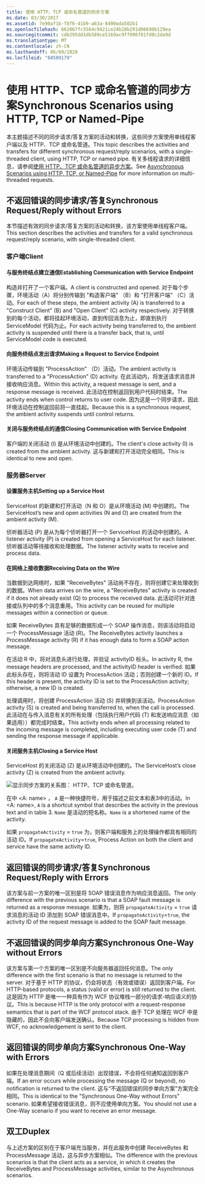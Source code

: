 ```yaml
---
title: 使用 HTTP、TCP 或命名管道的同步方案
ms.date: 03/30/2017
ms.assetid: 7e90af1b-f8f6-41b9-a63a-8490ada502b1
ms.openlocfilehash: 662067fc5564c9421ce24b28b291d06690b129ea
ms.sourcegitcommit: cdb295dd1db589ce5169ac9ff096f01fd0c2da9d
ms.translationtype: MT
ms.contentlocale: zh-CN
ms.lasthandoff: 06/09/2020
ms.locfileid: "84589179"
---
```

# <a name="synchronous-scenarios-using-http-tcp-or-named-pipe"></a><span data-ttu-id="84b9c-102">使用 HTTP、TCP 或命名管道的同步方案</span><span class="sxs-lookup"><span data-stu-id="84b9c-102">Synchronous Scenarios using HTTP, TCP or Named-Pipe</span></span>
<span data-ttu-id="84b9c-103">本主题描述不同的同步请求/答复方案的活动和转换，这些同步方案使用单线程客户端以及 HTTP、TCP 或命名管道。</span><span class="sxs-lookup"><span data-stu-id="84b9c-103">This topic describes the activities and transfers for different synchronous request/reply scenarios, with a single-threaded client, using HTTP, TCP or named pipe.</span></span> <span data-ttu-id="84b9c-104">有关多线程请求的详细信息，请参阅[使用 HTTP、TCP 或命名管道的异步方案](asynchronous-scenarios-using-http-tcp-or-named-pipe.md)。</span><span class="sxs-lookup"><span data-stu-id="84b9c-104">See [Asynchronous Scenarios using HTTP, TCP, or Named-Pipe](asynchronous-scenarios-using-http-tcp-or-named-pipe.md) for more information on multi-threaded requests.</span></span>  
  
## <a name="synchronous-requestreply-without-errors"></a><span data-ttu-id="84b9c-105">不返回错误的同步请求/答复</span><span class="sxs-lookup"><span data-stu-id="84b9c-105">Synchronous Request/Reply without Errors</span></span>  
 <span data-ttu-id="84b9c-106">本节描述有效的同步请求/答复方案的活动和转换，该方案使用单线程客户端。</span><span class="sxs-lookup"><span data-stu-id="84b9c-106">This section describes the activities and transfers for a valid synchronous request/reply scenario, with single-threaded client.</span></span>  
  
### <a name="client"></a><span data-ttu-id="84b9c-107">客户端</span><span class="sxs-lookup"><span data-stu-id="84b9c-107">Client</span></span>  
  
#### <a name="establishing-communication-with-service-endpoint"></a><span data-ttu-id="84b9c-108">与服务终结点建立通信</span><span class="sxs-lookup"><span data-stu-id="84b9c-108">Establishing Communication with Service Endpoint</span></span>  
 <span data-ttu-id="84b9c-109">构造并打开了一个客户端。</span><span class="sxs-lookup"><span data-stu-id="84b9c-109">A client is constructed and opened.</span></span> <span data-ttu-id="84b9c-110">对于每个步骤，环境活动（A）将分别传输到 "构造客户端" （B）和 "打开客户端" （C）活动。</span><span class="sxs-lookup"><span data-stu-id="84b9c-110">For each of these steps, the ambient activity (A) is transferred to a "Construct Client" (B) and "Open Client" (C) activity respectively.</span></span> <span data-ttu-id="84b9c-111">对于转换到的每个活动，都将挂起环境活动，直到传回消息为止，即直到执行 ServiceModel 代码为止。</span><span class="sxs-lookup"><span data-stu-id="84b9c-111">For each activity being transferred to, the ambient activity is suspended until there is a transfer back, that is, until ServiceModel code is executed.</span></span>  
  
#### <a name="making-a-request-to-service-endpoint"></a><span data-ttu-id="84b9c-112">向服务终结点发出请求</span><span class="sxs-lookup"><span data-stu-id="84b9c-112">Making a Request to Service Endpoint</span></span>  
 <span data-ttu-id="84b9c-113">环境活动传输到 "ProcessAction" （D）活动。</span><span class="sxs-lookup"><span data-stu-id="84b9c-113">The ambient activity is transferred to a "ProcessAction" (D) activity.</span></span> <span data-ttu-id="84b9c-114">在此活动内，将发送请求消息并接收响应消息。</span><span class="sxs-lookup"><span data-stu-id="84b9c-114">Within this activity, a request message is sent, and a response message is received.</span></span> <span data-ttu-id="84b9c-115">此活动在控制返回到用户代码时结束。</span><span class="sxs-lookup"><span data-stu-id="84b9c-115">The activity ends when control returns to user code.</span></span> <span data-ttu-id="84b9c-116">因为这是一个同步请求，因此环境活动在控制返回前将一直挂起。</span><span class="sxs-lookup"><span data-stu-id="84b9c-116">Because this is a synchronous request, the ambient activity suspends until control returns.</span></span>  
  
#### <a name="closing-communication-with-service-endpoint"></a><span data-ttu-id="84b9c-117">关闭与服务终结点的通信</span><span class="sxs-lookup"><span data-stu-id="84b9c-117">Closing Communication with Service Endpoint</span></span>  
 <span data-ttu-id="84b9c-118">客户端的关闭活动 (I) 是从环境活动中创建的。</span><span class="sxs-lookup"><span data-stu-id="84b9c-118">The client's close activity (I) is created from the ambient activity.</span></span> <span data-ttu-id="84b9c-119">这与新建和打开活动完全相同。</span><span class="sxs-lookup"><span data-stu-id="84b9c-119">This is identical to new and open.</span></span>  
  
### <a name="server"></a><span data-ttu-id="84b9c-120">服务器</span><span class="sxs-lookup"><span data-stu-id="84b9c-120">Server</span></span>  
  
#### <a name="setting-up-a-service-host"></a><span data-ttu-id="84b9c-121">设置服务主机</span><span class="sxs-lookup"><span data-stu-id="84b9c-121">Setting up a Service Host</span></span>  
 <span data-ttu-id="84b9c-122">ServiceHost 的新建和打开活动（N 和 O）是从环境活动 (M) 中创建的。</span><span class="sxs-lookup"><span data-stu-id="84b9c-122">The ServiceHost’s new and open activities (N and O) are created from the ambient activity (M).</span></span>  
  
 <span data-ttu-id="84b9c-123">侦听器活动 (P) 是从为每个侦听器打开一个 ServiceHost 的活动中创建的。</span><span class="sxs-lookup"><span data-stu-id="84b9c-123">A listener activity (P) is created from opening a ServiceHost for each listener.</span></span> <span data-ttu-id="84b9c-124">侦听器活动等待接收和处理数据。</span><span class="sxs-lookup"><span data-stu-id="84b9c-124">The listener activity waits to receive and process data.</span></span>  
  
#### <a name="receiving-data-on-the-wire"></a><span data-ttu-id="84b9c-125">在网络上接收数据</span><span class="sxs-lookup"><span data-stu-id="84b9c-125">Receiving Data on the Wire</span></span>  
 <span data-ttu-id="84b9c-126">当数据到达网络时，如果 "ReceiveBytes" 活动尚不存在，则将创建它来处理收到的数据。</span><span class="sxs-lookup"><span data-stu-id="84b9c-126">When data arrives on the wire, a "ReceiveBytes" activity is created if it does not already exist (Q) to process the received data.</span></span> <span data-ttu-id="84b9c-127">此活动可针对连接或队列中的多个消息重用。</span><span class="sxs-lookup"><span data-stu-id="84b9c-127">This activity can be reused for multiple messages within a connection or queue.</span></span>  
  
 <span data-ttu-id="84b9c-128">如果 ReceiveBytes 具有足够的数据形成一个 SOAP 操作消息，则该活动将启动一个 ProcessMessage 活动 (R)。</span><span class="sxs-lookup"><span data-stu-id="84b9c-128">The ReceiveBytes activity launches a ProcessMessage activity (R) if it has enough data to form a SOAP action message.</span></span>  
  
 <span data-ttu-id="84b9c-129">在活动 R 中，将对消息头进行处理，并验证 activityID 标头。</span><span class="sxs-lookup"><span data-stu-id="84b9c-129">In activity R, the message headers are processed, and the activityID header is verified.</span></span> <span data-ttu-id="84b9c-130">如果此标头存在，则将活动 ID 设置为 ProcessAction 活动；否则创建一个新的 ID。</span><span class="sxs-lookup"><span data-stu-id="84b9c-130">If this header is present, the activity ID is set to the ProcessAction activity; otherwise, a new ID is created.</span></span>  
  
 <span data-ttu-id="84b9c-131">处理调用时，将创建 ProcessAction 活动 (S) 并转换到该活动。</span><span class="sxs-lookup"><span data-stu-id="84b9c-131">ProcessAction activity (S) is created and being transferred to, when the call is processed.</span></span> <span data-ttu-id="84b9c-132">此活动在与传入消息有关的所有处理（包括执行用户代码 (T) 和发送响应消息（如果适用））都完成时结束。</span><span class="sxs-lookup"><span data-stu-id="84b9c-132">This activity ends when all processing related to the incoming message is completed, including executing user code (T) and sending the response message if applicable.</span></span>  
  
#### <a name="closing-a-service-host"></a><span data-ttu-id="84b9c-133">关闭服务主机</span><span class="sxs-lookup"><span data-stu-id="84b9c-133">Closing a Service Host</span></span>  
 <span data-ttu-id="84b9c-134">ServiceHost 的关闭活动 (Z) 是从环境活动中创建的。</span><span class="sxs-lookup"><span data-stu-id="84b9c-134">The ServiceHost’s close activity (Z) is created from the ambient activity.</span></span>  
  
 ![显示同步方案的关系图： HTTP、TCP 或命名管道。](./media/synchronous-scenarios-using-http-tcp-or-named-pipe/synchronous-scenario-http-tcp-named-pipes.gif)  
  
 <span data-ttu-id="84b9c-136">在中 \<A: name> ， `A` 是一种快捷符号，用于描述之前文本和表3中的活动。</span><span class="sxs-lookup"><span data-stu-id="84b9c-136">In \<A: name>, `A` is a shortcut symbol that describes the activity in the previous text and in table 3.</span></span> <span data-ttu-id="84b9c-137">`Name` 是活动的短名称。</span><span class="sxs-lookup"><span data-stu-id="84b9c-137">`Name` is a shortened name of the activity.</span></span>  
  
 <span data-ttu-id="84b9c-138">如果 `propagateActivity` = `true` 为，则客户端和服务上的处理操作都具有相同的活动 ID。</span><span class="sxs-lookup"><span data-stu-id="84b9c-138">If `propagateActivity`=`true`, Process Action on both the client and service have the same activity ID.</span></span>  
  
## <a name="synchronous-requestreply-with-errors"></a><span data-ttu-id="84b9c-139">返回错误的同步请求/答复</span><span class="sxs-lookup"><span data-stu-id="84b9c-139">Synchronous Request/Reply with Errors</span></span>  
 <span data-ttu-id="84b9c-140">该方案与前一方案的唯一区别是将 SOAP 错误消息作为响应消息返回。</span><span class="sxs-lookup"><span data-stu-id="84b9c-140">The only difference with the previous scenario is that a SOAP fault message is returned as a response message.</span></span> <span data-ttu-id="84b9c-141">如果为，则将 `propagateActivity` = `true` 请求消息的活动 ID 添加到 SOAP 错误消息中。</span><span class="sxs-lookup"><span data-stu-id="84b9c-141">If `propagateActivity`=`true`, the activity ID of the request message is added to the SOAP fault message.</span></span>  
  
## <a name="synchronous-one-way-without-errors"></a><span data-ttu-id="84b9c-142">不返回错误的同步单向方案</span><span class="sxs-lookup"><span data-stu-id="84b9c-142">Synchronous One-Way without Errors</span></span>  
 <span data-ttu-id="84b9c-143">该方案与第一个方案的唯一区别是不向服务器返回任何消息。</span><span class="sxs-lookup"><span data-stu-id="84b9c-143">The only difference with the first scenario is that no message is returned to the server.</span></span> <span data-ttu-id="84b9c-144">对于基于 HTTP 的协议，仍会将状态（有效或错误）返回到客户端。</span><span class="sxs-lookup"><span data-stu-id="84b9c-144">For HTTP-based protocols, a status (valid or error) is still returned to the client.</span></span> <span data-ttu-id="84b9c-145">这是因为 HTTP 是唯一一种具有作为 WCF 协议堆栈一部分的请求-响应语义的协议。</span><span class="sxs-lookup"><span data-stu-id="84b9c-145">This is because HTTP is the only protocol with a request-response semantics that is part of the WCF protocol stack.</span></span> <span data-ttu-id="84b9c-146">由于 TCP 处理在 WCF 中是隐藏的，因此不会向客户端发送确认。</span><span class="sxs-lookup"><span data-stu-id="84b9c-146">Because TCP processing is hidden from WCF, no acknowledgement is sent to the client.</span></span>  
  
## <a name="synchronous-one-way-with-errors"></a><span data-ttu-id="84b9c-147">返回错误的同步单向方案</span><span class="sxs-lookup"><span data-stu-id="84b9c-147">Synchronous One-Way with Errors</span></span>  
 <span data-ttu-id="84b9c-148">如果在处理消息期间（Q 或后续活动）出现错误，不会将任何通知返回到客户端。</span><span class="sxs-lookup"><span data-stu-id="84b9c-148">If an error occurs while processing the message (Q or beyond), no notification is returned to the client.</span></span> <span data-ttu-id="84b9c-149">这与“不返回错误的同步单向方案”方案完全相同。</span><span class="sxs-lookup"><span data-stu-id="84b9c-149">This is identical to the "Synchronous One-Way without Errors" scenario.</span></span> <span data-ttu-id="84b9c-150">如果希望接收错误消息，则不应使用单向方案。</span><span class="sxs-lookup"><span data-stu-id="84b9c-150">You should not use a One-Way scenario if you want to receive an error message.</span></span>  
  
## <a name="duplex"></a><span data-ttu-id="84b9c-151">双工</span><span class="sxs-lookup"><span data-stu-id="84b9c-151">Duplex</span></span>  
 <span data-ttu-id="84b9c-152">与上述方案的区别在于客户端充当服务，并在此服务中创建 ReceiveBytes 和 ProcessMessage 活动，这与异步方案相似。</span><span class="sxs-lookup"><span data-stu-id="84b9c-152">The difference with the previous scenarios is that the client acts as a service, in which it creates the ReceiveBytes and ProcessMessage activities, similar to the Asynchronous scenarios.</span></span>
